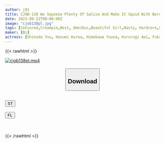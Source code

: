 ```yaml
---
author: j91
title: CJOB-138 We Squeeze Plenty Of Saliva And Make It Squid With Berokisu Agel BEST
date: 2023-09-22T00:00:00Z
image: "cjob138pl.jpg"
tags: [Censored,Creampie,Best, Omnibus,Beautiful Girl,Nasty, Hardcore,Slut,4HR+,Kiss	]
maker: [Bi]
actress: [Shinoda Yuu, Hasumi Kurea, Himekawa Yuuna, Kururugi Aoi, Fukada Yuuri, Matsumoto Ichika, Tsujii Honoka, Fujimori Riho, Kitano Mina, Kuramoto Sumire]
---
```



{{< rawhtml >}}

<div class="video" data-videoid="7z6Pl7pdxZCo7v">
    <a href="javascript:;">
        <img src="https://my.j91.asia/posts/cjob138pl/cjob138pl.jpg" width="WIDTH" height="HEIGHT" alt="cjob138pl.mp4" loading="lazy">
    </a>
</div>

<script type="text/javascript" src="https://j91.asia/asset/on-demand-st.js"></script>

<br>
  <link rel="stylesheet" href="https://j91.asia/asset/bs5.css">
  
  <center>
  <button class="btn btn-primary" type="button" data-bs-toggle="collapse" data-bs-target=".multi-collapse" aria-expanded="false" aria-controls="multiCollapseExample1 multiCollapseExample2"><h2>Download</h2></button></center>
</p>
<div class="row">
  <div class="col">
    <div class="collapse multi-collapse" id="multiCollapseExample1">
      <div class="card card-body">
	      	      <br>
<div class="buttons">  
<a href="https://streamtape.to/v/7z6Pl7pdxZCo7v"><button class="btn-hover color-3"><i class="fa fa-download"></i> ST</button></a></div>
    </div>
  </div>
</div>
  <div class="col">
    <div class="collapse multi-collapse" id="multiCollapseExample2">
      <div class="card card-body">
	      <br>
<div class="buttons">
    <a href="https://filelions.online/f/1xyh94wnnhn1"><button class="btn-hover color-9"><i class="fa fa-download"></i> FL</button></a></div>
<br><br>
      </div>
    </div>
  </div>
</div>

{{< /rawhtml >}}
